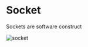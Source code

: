 
# Socket

Sockets are software construct

![socket](https://user-images.githubusercontent.com/16437905/204545354-9cd5779c-064c-4bd6-9cec-9454b1b425a4.png)
